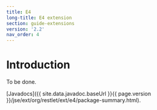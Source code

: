 ```yaml
---
title: E4
long-title: E4 extension
section: guide-extensions
version: '2.2'
nav_order: 4
---
```

# Introduction

To be done.

[Javadocs]({{ site.data.javadoc.baseUrl }}{{ page.version }}/jse/ext/org/restlet/ext/e4/package-summary.html).
